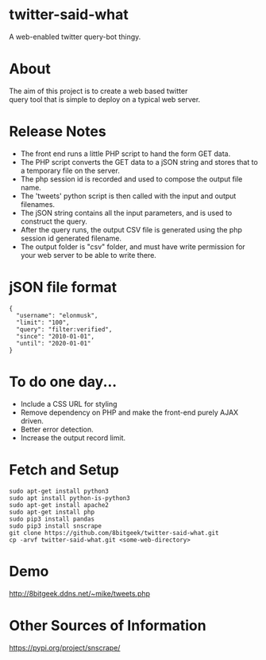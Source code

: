 # twitter-said-what

A web-enabled twitter query-bot thingy. 

# About

The aim of this project is to create a web based twitter  
query tool that is simple to deploy on a typical web server.

# Release Notes

- The front end runs a little PHP script to hand the form GET data.
- The PHP script converts the GET data to a jSON string and stores that to a temporary file on the server.
- The php session id is recorded and used to compose the output file name.
- The 'tweets' python script is then called with the input and output filenames.
- The jSON string contains all the input parameters, and is used to construct the query.
- After the query runs, the output CSV file is generated using the php session id generated filename.
- The output folder is "csv" folder, and must have write permission for your web server to be able to write there.

# jSON file format

```
{
  "username": "elonmusk",
  "limit": "100",
  "query": "filter:verified",
  "since": "2010-01-01",
  "until": "2020-01-01"
}

```

# To do one day...

- Include a CSS URL for styling
- Remove dependency on PHP and make the front-end purely AJAX driven.
- Better error detection.
- Increase the output record limit.

# Fetch and Setup
```
sudo apt-get install python3
sudo apt install python-is-python3
sudo apt-get install apache2
sudo apt-get install php
sudo pip3 install pandas
sudo pip3 install snscrape
git clone https://github.com/8bitgeek/twitter-said-what.git
cp -arvf twitter-said-what.git <some-web-directory>

```
# Demo

http://8bitgeek.ddns.net/~mike/tweets.php

# Other Sources of Information

https://pypi.org/project/snscrape/


